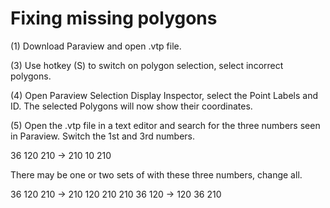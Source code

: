 # Fixing missing polygons

(1) Download Paraview and open .vtp file.

(3) Use hotkey (S) to switch on polygon selection, select incorrect polygons.

(4) Open Paraview Selection Display Inspector, select the Point Labels and ID. The selected Polygons will now show their coordinates.

(5) Open the .vtp file in a text editor and search for the three numbers seen in Paraview. Switch the 1st and 3rd numbers.

36 120 210 -> 210 10 210

There may be one or two sets of with these three numbers, change all.

36 120 210 -> 210 120 210
210 36 120 -> 120 36 210
